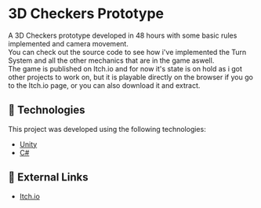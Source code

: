 # 3D Checkers Prototype
A 3D Checkers prototype developed in 48 hours with some basic rules implemented and camera movement.<br>
You can check out the source code to see how i've implemented the Turn System and all the other mechanics that are in the game aswell.<br>
The game is published on Itch.io and for now it's state is on hold as i got other projects to work on, but it is playable directly on the browser if you go to the Itch.io page, or you can also download it and extract.

## :rocket: Technologies
This project was developed using the following technologies:
* [Unity](https://unity.com/)
* [C#](https://docs.microsoft.com/en-us/dotnet/csharp/)

## :link: External Links
* [Itch.io](https://arthuro-verissimo.itch.io/3d-checkers-prototype)
